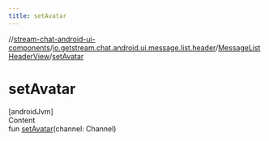 ```yaml
---
title: setAvatar
---
```

//[stream-chat-android-ui-components](../../../index.md)/[io.getstream.chat.android.ui.message.list.header](../index.md)/[MessageListHeaderView](index.md)/[setAvatar](setAvatar.md)



# setAvatar  
[androidJvm]  
Content  
fun [setAvatar](setAvatar.md)(channel: Channel)  



